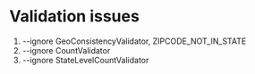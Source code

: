 # Validation issues
1. --ignore GeoConsistencyValidator, ZIPCODE_NOT_IN_STATE
2. --ignore CountValidator
3. --ignore StateLevelCountValidator
